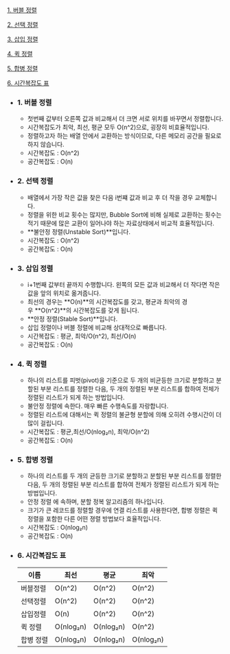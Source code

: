[1. 버블 정렬](#1-버블-정렬)

[2. 선택 정렬](#2-선택-정렬)

[3. 삽입 정렬](#3-삽입-정렬)

[4. 퀵 정렬](#4-퀵-정렬)

[5. 합병 정렬](#5-합병-정렬)

[6. 시간복잡도 표](#6-시간복잡도-표)


- ### 1. 버블 정렬
    - 첫번째 값부터 오른쪽 값과 비교해서 더 크면 서로 위치를 바꾸면서 정렬합니다.
    - 시간복잡도가 최악, 최선, 평균 모두 O(n^2)으로, 굉장히 비효율적입니다.
    - 정렬하고자 하는 배열 안에서 교환하는 방식이므로, 다른 메모리 공간을 필요로 하지 않습니다.
    - 시간복잡도 :  O(n^2)
    - 공간복잡도 :  O(n)
- ### 2. 선택 정렬
    - 배열에서 가장 작은 값을 찾은 다음 i번쨰 값과 비교 후 더 작을 경우 교체합니다.
    - 정렬을 위한 비교 횟수는 많지만, Bubble Sort에 비해 실제로 교환하는 횟수는 적기 때문에 많은 교환이 일어나야 하는 자료상태에서 비교적 효율적입니다.
    - **불안정 정렬(Unstable Sort)**입니다.
    - 시간복잡도 :  O(n^2)
    - 공간복잡도 :  O(n)
- ### 3. 삽입 정렬
    - i+1번째 값부터 끝까지 수행합니다. 왼쪽의 모든 값과 비교해서 더 작다면 작은 값을 앞의 위치로 옮겨줍니다.
    - 최선의 경우는 **O(n)**의 시간복잡도를 갖고, 평균과 최악의 경우 **O(n^2)**의 시간복잡도를 갖게 됩니다.
    - **안정 정렬(Stable Sort)**입니다.
    - 삽입 정렬이나 버블 정렬에 비교해 상대적으로 빠릅니다.
    - 시간복잡도 : 평균, 최악/O(n^2), 최선/O(n)
    - 공간복잡도 :  O(n)
- ### 4. 퀵 정렬
    - 하나의 리스트를 피벗(pivot)을 기준으로 두 개의 비균등한 크기로 분할하고 분할된 부분 리스트를 정렬한 다음, 두 개의 정렬된 부분 리스트를 합하여 전체가 정렬된 리스트가 되게 하는 방법입니다.
    - 불안정 정렬에 속한다. 매우 빠른 수행속도를 자랑합니다.
    - 정렬된 리스트에 대해서는 퀵 정렬의 불균형 분할에 의해 오히려 수행시간이 더 많이 걸립니다.
    - 시간복잡도 :  평균,최선/O(nlog₂n), 최악/O(n^2)
    - 공간복잡도 :  O(n)
- ### 5. 합병 정렬
  - 하나의 리스트를 두 개의 균등한 크기로 분할하고 분할된 부분 리스트를 정렬한 다음, 두 개의 정렬된 부분 리스트를 합하여 전체가 정렬된 리스트가 되게 하는 방법입니다.
  - 안정 정렬 에 속하며, 분할 정복 알고리즘의 하나입니다.
  - 크기가 큰 레코드를 정렬할 경우에 연결 리스트를 사용한다면, 합병 정렬은 퀵 정렬을 포함한 다른 어떤 졍렬 방법보다 효율적입니다.
  - 시간복잡도 :  O(nlog₂n)
  - 공간복잡도 :  O(n)

- ### 6. 시간복잡도 표
  | 이름 | 최선 | 평균 | 최악 |
  | --- | --- | --- | --- |
  | 버블정렬 | O(n^2) | O(n^2) | O(n^2) |
  | 선택정렬 | O(n^2) | O(n^2) | O(n^2) |
  | 삽입정렬 | O(n) | O(n^2) | O(n^2) |
  | 퀵 정렬 | O(nlog₂n) | O(nlog₂n) | O(n^2) |
  | 합병 정렬 | O(nlog₂n) | O(nlog₂n) | O(nlog₂n) |
